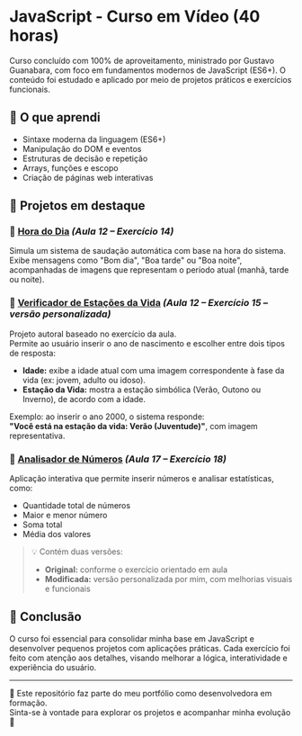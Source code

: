 # JavaScript - Curso em Vídeo (40 horas)

Curso concluído com 100% de aproveitamento, ministrado por Gustavo Guanabara, com foco em fundamentos modernos de JavaScript (ES6+). O conteúdo foi estudado e aplicado por meio de projetos práticos e exercícios funcionais.

## 📘 O que aprendi

- Sintaxe moderna da linguagem (ES6+)
- Manipulação do DOM e eventos
- Estruturas de decisão e repetição
- Arrays, funções e escopo
- Criação de páginas web interativas

## 🚀 Projetos em destaque

### 📌 [Hora do Dia](link-do-projeto) *(Aula 12 – Exercício 14)*  
Simula um sistema de saudação automática com base na hora do sistema. Exibe mensagens como "Bom dia", "Boa tarde" ou "Boa noite", acompanhadas de imagens que representam o período atual (manhã, tarde ou noite).

### 📌 [Verificador de Estações da Vida](link-do-projeto) *(Aula 12 – Exercício 15 – versão personalizada)*  
Projeto autoral baseado no exercício da aula.  
Permite ao usuário inserir o ano de nascimento e escolher entre dois tipos de resposta:

- **Idade:** exibe a idade atual com uma imagem correspondente à fase da vida (ex: jovem, adulto ou idoso).
- **Estação da Vida:** mostra a estação simbólica (Verão, Outono ou Inverno), de acordo com a idade.
  
Exemplo: ao inserir o ano 2000, o sistema responde:  
**"Você está na estação da vida: Verão (Juventude)"**, com imagem representativa.

### 📌 [Analisador de Números](link-do-projeto) *(Aula 17 – Exercício 18)*  
Aplicação interativa que permite inserir números e analisar estatísticas, como:

- Quantidade total de números
- Maior e menor número
- Soma total
- Média dos valores

> 💡 Contém duas versões:
> - **Original:** conforme o exercício orientado em aula  
> - **Modificada:** versão personalizada por mim, com melhorias visuais e funcionais

## 🎯 Conclusão

O curso foi essencial para consolidar minha base em JavaScript e desenvolver pequenos projetos com aplicações práticas. Cada exercício foi feito com atenção aos detalhes, visando melhorar a lógica, interatividade e experiência do usuário.

---

📁 Este repositório faz parte do meu portfólio como desenvolvedora em formação.  
Sinta-se à vontade para explorar os projetos e acompanhar minha evolução 🚀
